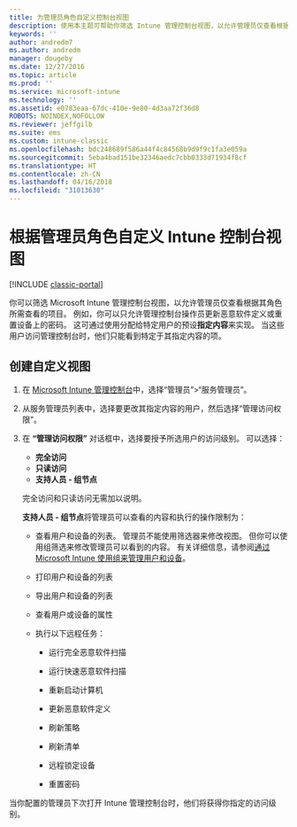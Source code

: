```yaml
---
title: 为管理员角色自定义控制台视图
description: 使用本主题可帮助你筛选 Intune 管理控制台视图，以允许管理员仅查看根据其角色所需查看的项目。
keywords: ''
author: andredm7
ms.author: andredm
manager: dougeby
ms.date: 12/27/2016
ms.topic: article
ms.prod: ''
ms.service: microsoft-intune
ms.technology: ''
ms.assetid: e0783eaa-67dc-410e-9e80-4d3aa72f36d8
ROBOTS: NOINDEX,NOFOLLOW
ms.reviewer: jeffgilb
ms.suite: ems
ms.custom: intune-classic
ms.openlocfilehash: bdc248689f586a44f4c84568b9d9f9c1fa3e059a
ms.sourcegitcommit: 5eba4bad151be32346aedc7cbb0333d71934f8cf
ms.translationtype: HT
ms.contentlocale: zh-CN
ms.lasthandoff: 04/16/2018
ms.locfileid: "31013630"
---
```

# <a name="customize-intune-console-views-according-to-admin-roles"></a>根据管理员角色自定义 Intune 控制台视图

[!INCLUDE [classic-portal](../includes/classic-portal.md)]

你可以筛选 Microsoft Intune 管理控制台视图，以允许管理员仅查看根据其角色所需查看的项目。 例如，你可以只允许管理控制台操作员更新恶意软件定义或重置设备上的密码。 这可通过使用分配给特定用户的预设**指定内容**来实现。 当这些用户访问管理控制台时，他们只能看到特定于其指定内容的项。

## <a name="to-create-a-custom-view"></a>创建自定义视图

1. 在 [Microsoft Intune 管理控制台](https://manage.microsoft.com)中，选择“管理员”&gt;“服务管理员”。

2. 从服务管理员列表中，选择要更改其指定内容的用户，然后选择“管理访问权限”。

3. 在 **“管理访问权限”** 对话框中，选择要授予所选用户的访问级别。 可以选择：

   -   **完全访问**
   -   **只读访问**
   -   **支持人员 - 组节点**

   完全访问和只读访问无需加以说明。 <!--- **Helpdesk - Groups Node** allows users to choose from one of the following designations that provide custom levels of access to the Intune admin console:--->

   **支持人员 - 组节点**将管理员可以查看的内容和执行的操作限制为：

   -   查看用户和设备的列表。 管理员不能使用筛选器来修改视图。 但你可以使用组筛选来修改管理员可以看到的内容。 有关详细信息，请参阅[通过 Microsoft Intune 使用组来管理用户和设备](use-groups-to-manage-users-and-devices-with-microsoft-intune.md)。

   -   打印用户和设备的列表

   -   导出用户和设备的列表

   -   查看用户或设备的属性

   -   执行以下远程任务：

       -   运行完全恶意软件扫描

       -   运行快速恶意软件扫描

       -   重新启动计算机

       -   更新恶意软件定义

       -   刷新策略

       -   刷新清单

       -   远程锁定设备

       -   重置密码

当你配置的管理员下次打开 Intune 管理控制台时，他们将获得你指定的访问级别。
